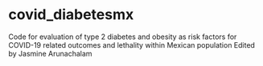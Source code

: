 # covid_diabetesmx
Code for evaluation of type 2 diabetes and obesity as risk factors for COVID-19 related outcomes and lethality within Mexican population
Edited by Jasmine Arunachalam

